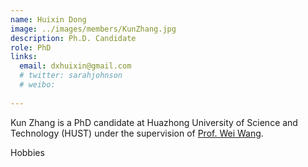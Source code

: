 ```yaml
---
name: Huixin Dong
image: ../images/members/KunZhang.jpg
description: Ph.D. Candidate
role: PhD
links:
  email: dxhuixin@gmail.com
  # twitter: sarahjohnson
  # weibo:
  
---
```

Kun Zhang is a PhD candidate at Huazhong University of Science and Technology (HUST) under the supervision of [Prof. Wei Wang](https://eic.hust.edu.cn/professor/wangwei/index.html). 



Hobbies
